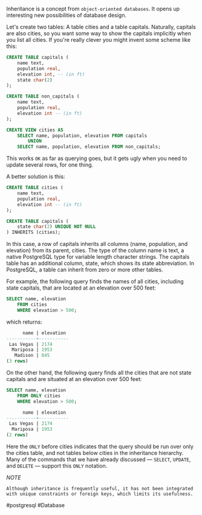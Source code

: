 Inheritance is a concept from `object-oriented databases`. It opens up interesting new possibilities of database design.

Let's create two tables: A table cities and a table capitals. Naturally, capitals are also cities, so you want some way to show the capitals implicitly when you list all cities. If you're really clever you might invent some scheme like this:

```SQL
CREATE TABLE capitals (
	name text,
	population real,
	elevation int, -- (in ft)
	state char(2)
);
```

```SQL
CREATE TABLE non_capitals (
	name text,
	population real,
	elevation int -- (in ft)
);
```

```SQL
CREATE VIEW cities AS
	SELECT name, population, elevation FROM capitals
		UNION
	SELECT name, population, elevation FROM non_capitals;
```

This works `OK` as far as querying goes, but it gets ugly when you need to update several rows, for one thing.

A better solution is this:

```SQL
CREATE TABLE cities (
	name text,
	population real,
	elevation int -- (in ft)
);
```

```SQL
CREATE TABLE capitals (
	state char(2) UNIQUE NOT NULL
) INHERITS (cities);
```

In this case, a row of capitals inherits all columns (name, population, and elevation) from
its parent, cities. The type of the column name is text, a native PostgreSQL type for variable length character strings. The capitals table has an additional column, state, which shows its state abbreviation. In PostgreSQL, a table can inherit from zero or more other tables.

For example, the following query finds the names of all cities, including state capitals, that are located at an elevation over 500 feet:

```SQL
SELECT name, elevation
	FROM cities
	WHERE elevation > 500;
```

which returns:

```SQL
	  name | elevation
-----------+-----------
 Las Vegas | 2174
  Mariposa | 1953
   Madison | 845
(3 rows)
```

On the other hand, the following query finds all the cities that are not state capitals and are situated at an elevation over 500 feet:

```SQL
SELECT name, elevation
	FROM ONLY cities
	WHERE elevation > 500;
```

```SQL
	  name | elevation
-----------+-----------
 Las Vegas | 2174  
  Mariposa | 1953
(2 rows)
```

Here the `ONLY` before cities indicates that the query should be run over only the cities table, and not tables below cities in the inheritance hierarchy. Many of the commands that we have already discussed — `SELECT`, `UPDATE`, and `DELETE` — support this `ONLY` notation.

*NOTE*

`Although inheritance is frequently useful, it has not been integrated with unique constraints or foreign keys, which limits its usefulness.`

#postgresql #Database 